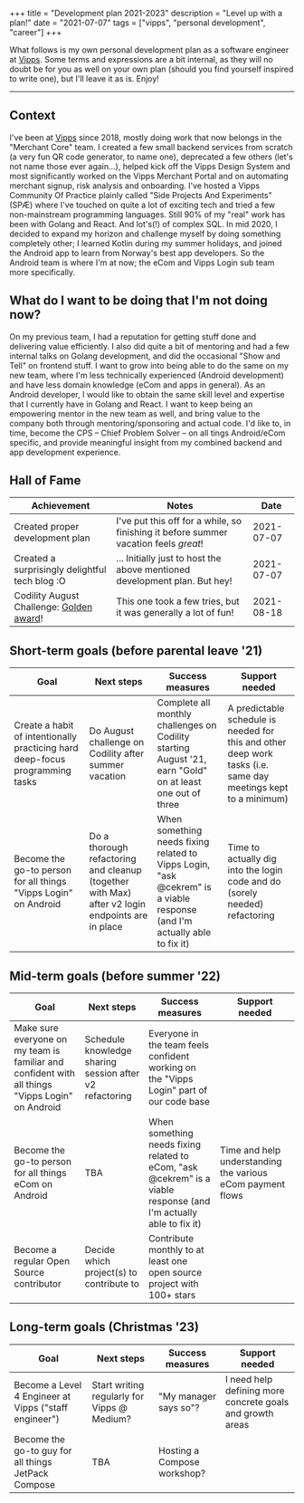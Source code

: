 +++
title = "Development plan 2021-2023"
description = "Level up with a plan!"
date = "2021-07-07"
tags = ["vipps", "personal development", "career"]
+++

What follows is my own personal development plan as a software engineer at [Vipps](https://vipps.io). Some terms and expressions are a bit internal, as they will no doubt be for you as well on your own plan (should you find yourself inspired to write one), but I'll leave it as is. Enjoy!

---

## Context

I've been at [Vipps](https://vipps.io) since 2018, mostly doing work that now belongs in the "Merchant Core" team. I created a few small backend services from scratch (a very fun QR code generator, to name one), deprecated a few others (let's not name those ever again...), helped kick off the Vipps Design System and most significantly worked on the Vipps Merchant Portal and on automating merchant signup, risk analysis and onboarding. I've hosted a Vipps Community Of Practice plainly called "Side Projects And Experiments" (SPÆ) where I've touched on quite a lot of exciting tech and tried a few non-mainstream programming languages. Still 90% of my "real" work has been with Golang and React. And lot's(!) of complex SQL. In mid 2020, I decided to expand my horizon and challenge myself by doing something completely other; I learned Kotlin during my summer holidays, and joined the Android app to learn from Norway's best app developers. So the Android team is where I'm at now; the eCom and Vipps Login sub team more specifically.

## What do I want to be doing that I'm not doing now?

On my previous team, I had a reputation for getting stuff done and delivering value efficiently. I also did quite a bit of mentoring and had a few internal talks on Golang development, and did the occasional "Show and Tell" on frontend stuff. I want to grow into being able to do the same on my new team, where I'm less technically experienced (Android development) and have less domain knowledge (eCom and apps in general). As an Android developer, I would like to obtain the same skill level and expertise that I currently have in Golang and React. I want to keep being an empowering mentor in the new team as well, and bring value to the company both through mentoring/sponsoring and actual code. I'd like to, in time, become the CPS – Chief Problem Solver – on all tings Android/eCom specific, and provide meaningful insight from my combined backend and app development experience.

<!--## Growth areas-->

<!--| Skill | Details /examples |-->
<!--| ----- | ----------------- |-->
<!--| TBA   |                   |-->

## Hall of Fame

| Achievement                                                                                                 | Notes                                                                                | Date       |
| ----------------------------------------------------------------------------------------------------------- | ------------------------------------------------------------------------------------ | ---------- |
| Created proper development plan                                                                             | I've put this off for a while, so finishing it before summer vacation feels _great_! | 2021-07-07 |
| Created a surprisingly delightful tech blog :O                                                              | ... Initially just to host the above mentioned development plan. But hey!            | 2021-07-07 |
| Codility August Challenge: [Golden award](https://app.codility.com/cert/view/certHZPW7W-29SSPZM7YGG6S5C9/)! | This one took a few tries, but it was generally a lot of fun!                        | 2021-08-18 |

## Short-term goals (before parental leave '21)

| Goal                                                                         | Next steps                                                                                      | Success measures                                                                                                         | Support needed                                                                                                 |
| ---------------------------------------------------------------------------- | ----------------------------------------------------------------------------------------------- | ------------------------------------------------------------------------------------------------------------------------ | -------------------------------------------------------------------------------------------------------------- |
| Create a habit of intentionally practicing hard deep-focus programming tasks | Do August challenge on Codility after summer vacation                                           | Complete all monthly challenges on Codility starting August '21, earn "Gold" on at least one out of three                | A predictable schedule is needed for this and other deep work tasks (i.e. same day meetings kept to a minimum) |
| Become the go-to person for all things "Vipps Login" on Android              | Do a thorough refactoring and cleanup (together with Max) after v2 login endpoints are in place | When something needs fixing related to Vipps Login, "ask @cekrem" is a viable response (and I'm actually able to fix it) | Time to actually dig into the login code and do (sorely needed) refactoring                                    |

## Mid-term goals (before summer '22)

| Goal                                                                                             | Next steps                                              | Success measures                                                                                                  | Support needed                                             |
| ------------------------------------------------------------------------------------------------ | ------------------------------------------------------- | ----------------------------------------------------------------------------------------------------------------- | ---------------------------------------------------------- |
| Make sure everyone on my team is familiar and confident with all things "Vipps Login" on Android | Schedule knowledge sharing session after v2 refactoring | Everyone in the team feels confident working on the "Vipps Login" part of our code base                           |                                                            |
| Become the go-to person for all things eCom on Android                                           | TBA                                                     | When something needs fixing related to eCom, "ask @cekrem" is a viable response (and I'm actually able to fix it) | Time and help understanding the various eCom payment flows |
| Become a regular Open Source contributor                                                         | Decide which project(s) to contribute to                | Contribute monthly to at least one open source project with 100+ stars                                            |                                                            |

## Long-term goals (Christmas '23)

| Goal                                                  | Next steps                                  | Success measures            | Support needed                                            |
| ----------------------------------------------------- | ------------------------------------------- | --------------------------- | --------------------------------------------------------- |
| Become a Level 4 Engineer at Vipps ("staff engineer") | Start writing regularly for Vipps @ Medium? | "My manager says so"?       | I need help defining more concrete goals and growth areas |
| Become the go-to guy for all things JetPack Compose   | TBA                                         | Hosting a Compose workshop? |                                                           |
